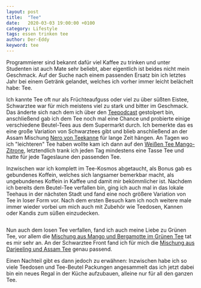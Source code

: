 ```yaml
---
layout: post
title:  "Tee"
date:   2020-03-03 19:00:00 +0100
category: Lifestyle
tags: essen trinken tee
author: Der-Eddy
keyword: tee
---
```

Programmierer sind bekannt dafür viel Kaffee zu trinken und unter Studenten ist auch Mate sehr beliebt, aber eigentlich ist beides nicht mein Geschmack. Auf der Suche nach einem passenden Ersatz bin ich letztes Jahr bei einem Getränk gelandet, welches ich vorher immer leicht belächelt habe: Tee.

Ich kannte Tee oft nur als Früchteaufguss oder viel zu über süßten Eistee, Schwarztee war für mich meistens viel zu stark und bitter im Geschmack. Das änderte sich nach dem ich über den <a href="https://www.patreon.com/posts/23506299">Teepodcast</a> gestolpert bin, anschließend gab ich dem Tee noch mal eine Chance und probierte einige verschiedene Beutel-Tees aus dem Supermarkt durch. Ich bemerkte das es eine große Variation von Schwarztees gibt und blieb anschließend an der Assam Mischung <a href="https://www.teekanne.de/shop/de-de/nero.html">Nero von Teekanne</a> für lange Zeit hängen. An Tagen wo ich "leichteren" Tee haben wollte kam ich dann auf den <a href="https://www.teekanne.de/shop/de-de/weisser-tee-mango-zitrone.html">Weißen Tee Mango-Zitrone</a>, letztendlich trank ich jeden Tag mindestens eine Tasse Tee und hatte für jede Tageslaune den passenden Tee.

Inzwischen war ich komplett im Tee-Kosmos abgetaucht, als Bonus gab es gebundenes Koffein, welches sich langsamer bemerkbar macht, als ungebundenes Koffein in Kaffee und damit mir bekömmlicher ist. Nachdem ich bereits dem Beutel-Tee verfallen bin, ging ich auch mal in das lokale Teehaus in der nächsten Stadt und fand eine noch größere Variation von Tee in loser Form vor. Nach dem ersten Besuch kam ich noch weitere male immer wieder vorbei um mich auch mit Zubehör wie Teedosen, Kannen oder Kandis zum süßen einzudecken.

<a href="img/tee/teekanne.jpg"><img class="lazy" data-original="img/tee/teekanne.jpg"></a>

Nun auch dem losen Tee verfallen, fand ich auch meine Liebe zu Grünen Tee, vor allem die <a href="https://teehaus-bachfischer.de/bio-sunrise">Mischung aus Mango und Bergamotte im Grünen Tee</a> tat es mir sehr an. An der Schwarztee Front fand ich für mich die <a href="https://teehaus-bachfischer.de/regensburger-raritaet?number=085-50">Mischung aus Darjeeling und Assam Tee</a> genau passend.

Einen Nachteil gibt es dann jedoch zu erwähnen: Inzwischen habe ich so viele Teedosen und Tee-Beutel Packungen angesammelt das ich jetzt dabei bin ein neues Regal in der Küche aufzubauen, alleine nur für all den ganzen Tee.